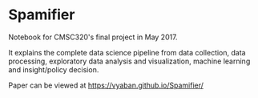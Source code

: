 # Spamifier

Notebook for CMSC320's final project in May 2017. 

It explains the complete data science pipeline from data collection, data processing, exploratory data analysis and visualization, machine learning and insight/policy decision. 

Paper can be viewed at https://vyaban.github.io/Spamifier/
